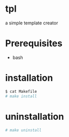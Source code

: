 # tpl

a simple template creator

# Prerequisites

- bash

# installation

```bash
$ cat Makefile
# make install
```

# uninstallation

```bash
# make uninstall
```
